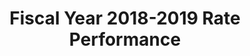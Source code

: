---
layout: rate-performance
permalink: /rate-performance/2018-2019/
title: Fiscal Year 2018-2019 Rate Performance
description: Fiscal Year 2018-2019 Rate Performance

# rate performance page vars
fiscal: 2018
fiscalText: 2018-2019

waterAccumulativeNote: "The water loan rate for this fiscal year is artificially low to account for additional loan revenue from years past. The City now takes any additional loan revenue from the previous year into account when setting next year's water loan rate."
---